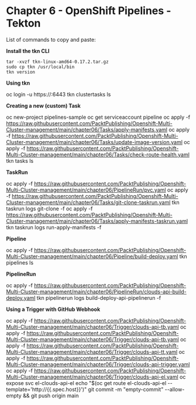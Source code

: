 # Chapter 6 - OpenShift Pipelines - Tekton

List of commands to copy and paste:

**Install the tkn CLI**

```
tar -xvzf tkn-linux-amd64-0.17.2.tar.gz
sudo cp tkn /usr/local/bin
tkn version
```

**Using tkn**

oc login -u <user> https://<ocp-api-url>:6443
tkn clustertasks ls

**Creating a new (custom) Task**

oc new-project pipelines-sample
oc get serviceaccount pipeline
oc apply -f  https://raw.githubusercontent.com/PacktPublishing/Openshift-Multi-Cluster-management/main/chapter06/Tasks/apply-manifests.yaml
oc apply -f  https://raw.githubusercontent.com/PacktPublishing/Openshift-Multi-Cluster-management/main/chapter06/Tasks/update-image-version.yaml 
oc apply -f  https://raw.githubusercontent.com/PacktPublishing/Openshift-Multi-Cluster-management/main/chapter06/Tasks/check-route-health.yaml 
tkn tasks ls 

**TaskRun**

oc apply -f https://raw.githubusercontent.com/PacktPublishing/Openshift-Multi-Cluster-management/main/chapter06/PipelineRun/pvc.yaml
oc apply -f https://raw.githubusercontent.com/PacktPublishing/Openshift-Multi-Cluster-management/main/chapter06/Tasks/git-clone-taskrun.yaml
tkn taskrun logs git-clone -f
oc apply -f https://raw.githubusercontent.com/PacktPublishing/Openshift-Multi-Cluster-management/main/chapter06/Tasks/apply-manifests-taskrun.yaml
tkn taskrun logs run-apply-manifests -f

**Pipeline**

oc apply -f https://raw.githubusercontent.com/PacktPublishing/Openshift-Multi-Cluster-management/main/chapter06/Pipeline/build-deploy.yaml
tkn pipelines ls

**PipelineRun**

oc apply -f https://raw.githubusercontent.com/PacktPublishing/Openshift-Multi-Cluster-management/main/chapter06/PipelineRun/clouds-api-build-deploy.yaml
tkn pipelinerun logs build-deploy-api-pipelinerun -f

**Using a Trigger with GitHub Webhook**

oc apply -f https://raw.githubusercontent.com/PacktPublishing/Openshift-Multi-Cluster-management/main/chapter06/Trigger/clouds-api-tb.yaml
oc apply -f https://raw.githubusercontent.com/PacktPublishing/Openshift-Multi-Cluster-management/main/chapter06/Trigger/clouds-api-tb.yaml
oc apply -f https://raw.githubusercontent.com/PacktPublishing/Openshift-Multi-Cluster-management/main/chapter06/Trigger/clouds-api-tt.yaml
oc apply -f https://raw.githubusercontent.com/PacktPublishing/Openshift-Multi-Cluster-management/main/chapter06/Trigger/clouds-api-trigger.yaml
oc apply -f https://raw.githubusercontent.com/PacktPublishing/Openshift-Multi-Cluster-management/main/chapter06/Trigger/clouds-api-el.yaml
oc expose svc el-clouds-api-el
echo "$(oc  get route el-clouds-api-el --template='http://{{.spec.host}}')"
git commit -m "empty-commit" --allow-empty && git push origin main
